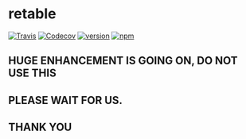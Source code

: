 # retable

[![Travis](https://img.shields.io/travis/hckrmoon/retable.svg)](https://travis-ci.org/hckrmoon/retable)
[![Codecov](https://img.shields.io/codecov/c/github/hckrmoon/retable.svg)](https://codecov.io/github/hckrmoon/retable)
[![version](https://img.shields.io/npm/v/retable.svg)](http://npm-stat.com/charts.html?package=retable&author=hckrmoon)
[![npm](https://img.shields.io/npm/l/retable.svg)](https://www.npmjs.com/package/retable)

## HUGE ENHANCEMENT IS GOING ON, DO NOT USE THIS
## PLEASE WAIT FOR US.
## THANK YOU
